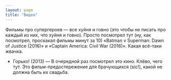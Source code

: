 ```yaml
---
layout: page
title: "Видео"
---
```

<p>Фильмы про супергероев&nbsp;&mdash; все хуйня и&nbsp;говно (это чтобы не&nbsp;писать про каждый из&nbsp;них, что хуйня и&nbsp;говно). Просто посмотрел тут (ну, как посмотрел, проскакал фильмы минут за&nbsp;10) &laquo;Batman v&nbsp;Superman: Dawn of&nbsp;Justice (2016)&raquo; и&nbsp;&laquo;Captain America: Civil War (2016)&raquo;. Какая <nobr>всё-таки</nobr> жвачка.</p>

- Горько! (2013) — В очередной раз посмотрел это кино. Клёво, чего тут. Это фильм-предостережение для брачующихся (sic!), какой не должна быть их свадьба.